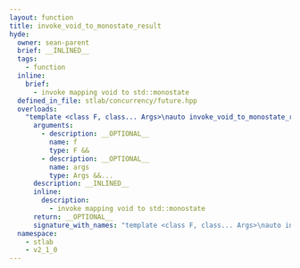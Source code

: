 ```yaml
---
layout: function
title: invoke_void_to_monostate_result
hyde:
  owner: sean-parent
  brief: __INLINED__
  tags:
    - function
  inline:
    brief:
      - invoke mapping void to std::monostate
  defined_in_file: stlab/concurrency/future.hpp
  overloads:
    "template <class F, class... Args>\nauto invoke_void_to_monostate_result(F &&, Args &&...)":
      arguments:
        - description: __OPTIONAL__
          name: f
          type: F &&
        - description: __OPTIONAL__
          name: args
          type: Args &&...
      description: __INLINED__
      inline:
        description:
          - invoke mapping void to std::monostate
      return: __OPTIONAL__
      signature_with_names: "template <class F, class... Args>\nauto invoke_void_to_monostate_result(F && f, Args &&... args)"
  namespace:
    - stlab
    - v2_1_0
---
```

